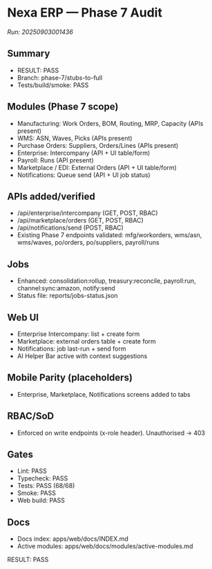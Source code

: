 # Nexa ERP — Phase 7 Audit
_Run: 20250903001436_

## Summary
- RESULT: PASS
- Branch: phase-7/stubs-to-full
- Tests/build/smoke: PASS

## Modules (Phase 7 scope)
- Manufacturing: Work Orders, BOM, Routing, MRP, Capacity (APIs present)
- WMS: ASN, Waves, Picks (APIs present)
- Purchase Orders: Suppliers, Orders/Lines (APIs present)
- Enterprise: Intercompany (API + UI table/form)
- Payroll: Runs (API present)
- Marketplace / EDI: External Orders (API + UI table/form)
- Notifications: Queue send (API + UI job status)

## APIs added/verified
- /api/enterprise/intercompany (GET, POST, RBAC)
- /api/marketplace/orders (GET, POST, RBAC)
- /api/notifications/send (POST, RBAC)
- Existing Phase 7 endpoints validated: mfg/workorders, wms/asn, wms/waves, po/orders, po/suppliers, payroll/runs

## Jobs
- Enhanced: consolidation:rollup, treasury:reconcile, payroll:run, channel:sync:amazon, notify:send
- Status file: reports/jobs-status.json

## Web UI
- Enterprise Intercompany: list + create form
- Marketplace: external orders table + create form
- Notifications: job last-run + send form
- AI Helper Bar active with context suggestions

## Mobile Parity (placeholders)
- Enterprise, Marketplace, Notifications screens added to tabs

## RBAC/SoD
- Enforced on write endpoints (x-role header). Unauthorised -> 403

## Gates
- Lint: PASS
- Typecheck: PASS
- Tests: PASS (68/68)
- Smoke: PASS
- Web build: PASS

## Docs
- Docs index: apps/web/docs/INDEX.md
- Active modules: apps/web/docs/modules/active-modules.md

RESULT: PASS

